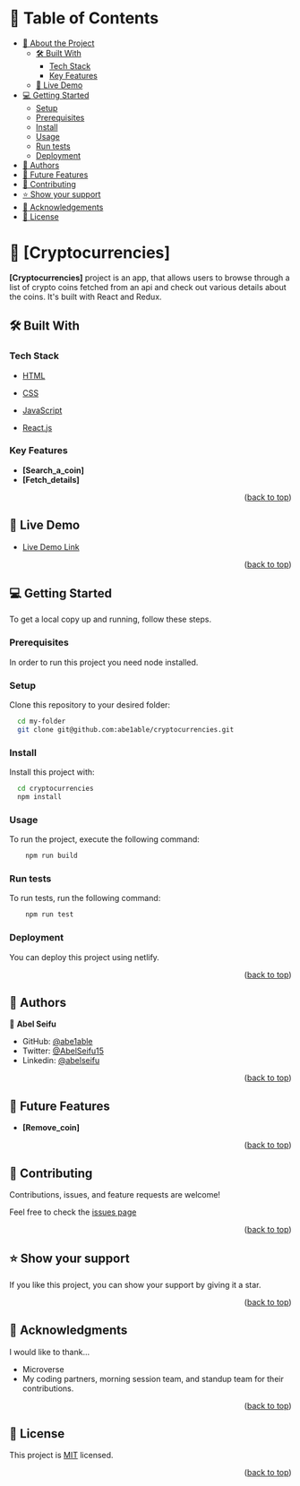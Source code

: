 # 📗 Table of Contents

- [📖 About the Project](#about-project)
  - [🛠 Built With](#built-with)
    - [Tech Stack](#tech-stack)
    - [Key Features](#key-features)
  - [🚀 Live Demo](#live-demo)
- [💻 Getting Started](#getting-started)
  - [Setup](#setup)
  - [Prerequisites](#prerequisites)
  - [Install](#install)
  - [Usage](#usage)
  - [Run tests](#run-tests)
  - [Deployment](#triangular_flag_on_post-deployment)
- [👥 Authors](#authors)
- [🔭 Future Features](#future-features)
- [🤝 Contributing](#contributing)
- [⭐️ Show your support](#support)
- [🙏 Acknowledgements](#acknowledgements)
- [📝 License](#license)



# 📖 [Cryptocurrencies] <a name="about-project"></a>



**[Cryptocurrencies]** project is an app, that allows users to browse through a list of crypto coins fetched from an api and check out various details about the coins. It's built with React and Redux.

## 🛠 Built With <a name="built-with"></a>

### Tech Stack <a name="tech-stack"></a>



  <ul>
    <li><a href="#">HTML</a></li>
  </ul>

  <ul>
    <li><a href="#">CSS</a></li>
  </ul>



  <ul>
    <li><a href="#">JavaScript</a></li>
  </ul>



  <ul>
    <li><a href="https://reactjs.org/">React.js</a></li>
  </ul>


### Key Features <a name="key-features"></a>


- **[Search_a_coin]**
- **[Fetch_details]**


<p align="right">(<a href="#readme-top">back to top</a>)</p>


## 🚀 Live Demo <a name="live-demo"></a>

- [Live Demo Link](https://yourdeployedapplicationlink.com)

<p align="right">(<a href="#readme-top">back to top</a>)</p>


## 💻 Getting Started <a name="getting-started"></a>

To get a local copy up and running, follow these steps.

### Prerequisites

In order to run this project you need node installed.


### Setup

Clone this repository to your desired folder:


```sh
  cd my-folder
  git clone git@github.com:abe1able/cryptocurrencies.git
```


### Install

Install this project with:


```sh
  cd cryptocurrencies
  npm install
```

### Usage

To run the project, execute the following command:

``` sh
    npm run build
```


### Run tests

To run tests, run the following command:


```sh
    npm run test
```


### Deployment

You can deploy this project using netlify.

<p align="right">(<a href="#readme-top">back to top</a>)</p>


## 👥 Authors <a name="authors"></a>


👤 **Abel Seifu**

- GitHub: [@abe1able](https://github.com/abe1able)
- Twitter: [@AbelSeifu15](https://twitter.com/AbelSeifu15)
- Linkedin: [@abelseifu](https://www.linkedin.com/in/abel-seifu-184543233/)

<p align="right">(<a href="#readme-top">back to top</a>)</p>


## 🔭 Future Features <a name="future-features"></a>


- **[Remove_coin]**

<p align="right">(<a href="#readme-top">back to top</a>)</p>


## 🤝 Contributing <a name="contributing"></a>

Contributions, issues, and feature requests are welcome!

Feel free to check the [issues page](https://github.com/Abe1able/Cryptocurrencies/issues)

<p align="right">(<a href="#readme-top">back to top</a>)</p>


## ⭐️ Show your support <a name="support"></a>


If you like this project, you can show your support by giving it a star.

<p align="right">(<a href="#readme-top">back to top</a>)</p>


## 🙏 Acknowledgments <a name="acknowledgements"></a>


I would like to thank...

- Microverse 
- My coding partners, morning session team, and standup team for their contributions.

<p align="right">(<a href="#readme-top">back to top</a>)</p>


## 📝 License <a name="license"></a>

This project is [MIT](./LICENSE) licensed.


<p align="right">(<a href="#readme-top">back to top</a>)</p>